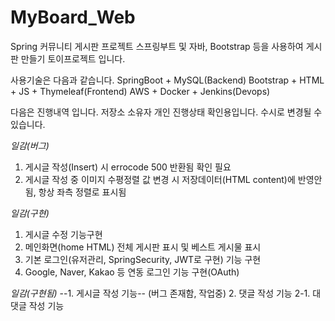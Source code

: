 # MyBoard_Web
Spring 커뮤니티 게시판 프로젝트
스프링부트 및 자바, Bootstrap 등을 사용하여 게시판 만들기 토이프로젝트 입니다.

사용기술은 다음과 같습니다.
SpringBoot + MySQL(Backend)
Bootstrap + HTML + JS + Thymeleaf(Frontend)
AWS + Docker + Jenkins(Devops)

다음은 진행내역 입니다. 저장소 소유자 개인 진행상태 확인용입니다. 수시로 변경될 수 있습니다.

*일감(버그)*
1. 게시글 작성(Insert) 시 errocode 500 반환됨 확인 필요
2. 게시글 작성 중 이미지 수평정렬 값 변경 시 저장데이터(HTML content)에 반영안됨, 항상 좌측 정렬로 표시됨

*일감(구현)*
1. 게시글 수정 기능구현
2. 메인화면(home HTML) 전체 게시판 표시 및 베스트 게시물 표시
3. 기본 로그인(유저관리, SpringSecurity, JWT로 구현) 기능 구현
4. Google, Naver, Kakao 등 연동 로그인 기능 구현(OAuth)

*일감(구현됨)*
--1. 게시글 작성 기능-- (버그 존재함, 작업중)
2. 댓글 작성 기능
2-1. 대댓글 작성 기능
